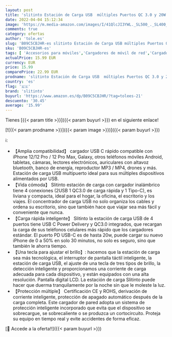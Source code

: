 ```yaml
---
layout: post
title: 'slitinto Estación de Carga USB  múltiples Puertos QC 3.0 y 20W PD Estación de Carga rápida USB Cargador USB de 65W 12A Cargador inalámbrico con Pantalla LCD para tabletas iPhone Samsung Galaxy y más'
date: 2022-04-04 15:12:34
image: 'https://m.media-amazon.com/images/I/41QlcJI3YWL._SL500_._SL400_.jpg'
comments: true
category: ofertas
author: 'tole.es'
slug: 'B09C5CBJHR-es slitinto Estación de Carga USB múltiples Puertos QC 3.0 y...'
sku: 'B09C5CBJHR-es'
tags: [ 'Accesorios para móviles','Cargadores de móvil de red','Cargadores para móviles','Comunicación móvil y accesorios','Electrónica','iphone','slitinto', ]
actualPrice: 15.99 EUR
currency: EUR
price: 15.99
comparePrice: 22.99 EUR
prodname: 'slitinto Estación de Carga USB  múltiples Puertos QC 3.0 y 20W PD Estación de Carga rápida USB Cargador USB de 65W 12A Cargador inalámbrico con Pantalla LCD para tabletas iPhone Samsung Galaxy y más'
country: 'es'
flag: '🇪🇸'
brand: 'slitinto'
buyurl: 'https://www.amazon.es/dp/B09C5CBJHR/?tag=tolees-21'
descuento: '30.45'
average: '15.99'
---
```


Tienes [{{< param title >}}]({{< param buyurl >}}) en el siguiente enlace!

[![{{< param prodname >}}]({{< param image >}})]({{< param buyurl >}})

ℹ️:

- 【Amplia compatibilidad】 cargador USB C rápido compatible con iPhone 12/12 Pro / 12 Pro Max, Galaxy, otros teléfonos móviles Android, tabletas, cámaras, lectores electrónicos, auriculares con altavoz bluetooth, banco de energía, reproductor MP3 / MP4, drones y más. Estación de carga USB multipuerto ideal para sus múltiples dispositivos alimentados por USB.
- 【Vida cómoda】 Slitinto estación de carga con cargador inalámbrico tiene 4 conexiones (2USB 1 QC3.0 de carga rápida y 1 Tipo-C), es liviana y compacta, ideal para el hogar, la oficina, el escritorio y los viajes. El concentrador de carga USB no solo organiza los cables y ordena su escritorio, sino que también hace que viajar sea más fácil y conveniente que nunca.
- 【Carga rápida inteligente】 Slitinto la estación de carga USB de 4 puertos tiene USB C Power Delivery y QC3.0 integrados, que recargan la carga de sus teléfonos celulares más rápido que los cargadores estándar. El puerto PD USB-C es de hasta 20w, puede cargar su nuevo iPhone de 0 a 50% en solo 30 minutos, no solo es seguro, sino que también le ahorra tiempo.
- 【Una tecla para ajustar el brillo】: hacemos que la estación de carga sea más tecnológica, el interruptor de pantalla táctil inteligente, la estación de carga USB, el ajuste de una tecla de tres tipos de brillo, la detección inteligente y proporcionamos una corriente de carga adecuada para cada dispositivo, y están equipados con una alta resolución. Pantalla digital LCD. La estación de carga Slitinto puede hacer que duerma tranquilamente por la noche sin que le moleste la luz.
- 【Protección múltiple】 Certificación CE y ROHS, derivación de corriente inteligente, protección de apagado automático después de la carga completa. Este cargador de pared adopta un sistema de protección inteligente incorporado que evita que el dispositivo se sobrecargue, se sobrecaliente o se produzca un cortocircuito. Proteja su equipo en tiempo real y evite accidentes de forma eficaz.

[🛒 Accede a la oferta!!]({{< param buyurl >}})
